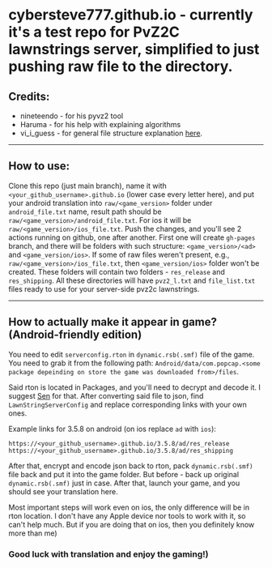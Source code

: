 # cybersteve777.github.io - currently it's a test repo for PvZ2C lawnstrings server, simplified to just pushing raw file to the directory.

## Credits:
 - nineteendo - for his pyvz2 tool
 - Haruma - for his help with explaining algorithms 
 - vi_i_guess - for general file structure explanation [here](https://github.com/viiguess/Lawnstrings-Server).


---
## How to use:
Clone this repo (just main branch), name it with `<your_github_username>.github.io` (lower case every letter here),  and put your android translation into `raw/<game_version>` folder under `android_file.txt` name, result path should be `raw/<game_version>/android_file.txt`. For ios it will be `raw/<game_version>/ios_file.txt`. 
Push the changes, and you'll see 2 actions running on github, one after another. 
First one will create `gh-pages` branch, and there will be folders with such structure: `<game_version>/<ad>` and `<game_version/ios>`. 
If some of raw files weren't present, e.g., `raw/<game_version>/ios_file.txt`, then `<game_version/ios>` folder won't be created. 
These folders will contain two folders - `res_release` and `res_shipping`. All these directories will have `pvz2_l.txt` and `file_list.txt` files ready to use for your server-side pvz2c lawnstrings.

---
## How to actually make it appear in game? (Android-friendly edition)
You need to edit `serverconfig.rton` in `dynamic.rsb(.smf)` file of the game.
You need to grab it from the following path: `Android/data/com.popcap.<some package depeinding on store the game was downloaded from>/files`. 

Said rton is located in Packages, and you'll need to decrypt and decode it. 
I suggest [Sen](https://github.com/harumazzz/Sen.Environment) for that. 
After converting said file to json, find `LawnStringServerConfig` and replace corresponding links with your own ones.

Example links for 3.5.8 on android (on ios replace `ad` with `ios`):
```
https://<your_github_username>.github.io/3.5.8/ad/res_release
https://<your_github_username>.github.io/3.5.8/ad/res_shipping
```

After that, encrypt and encode json back to rton, pack `dynamic.rsb(.smf)` file back and put it into the game folder. 
But before - back up original `dynamic.rsb(.smf)` just in case. After that, launch your game, and you should see your translation here.

Most important steps will work even on ios, the only difference will be in rton location. 
I don't have any Apple device nor tools to work with it, so can't help much. But if you are doing that on ios, then you definitely know more than me) 
### Good luck with translation and enjoy the gaming!)